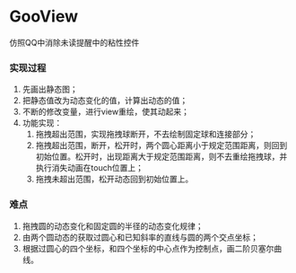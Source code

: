 # GooView
仿照QQ中消除未读提醒中的粘性控件

### 实现过程
1. 先画出静态图；
2. 把静态值改为动态变化的值，计算出动态的值；
3. 不断的修改变量，进行view重绘，使其动起来；
4. 功能实现：
   1. 拖拽超出范围，实现拖拽球断开，不去绘制固定球和连接部分；
   2. 拖拽超出范围，断开，松开时，两个圆心距离小于规定范围距离，则回到初始位置。松开时，出现距离大于规定范围距离，则不去重绘拖拽球，并执行消失动画在touch位置上；
   3. 拖拽未超出范围，松开动态回到初始位置上。
 
### 难点
1. 拖拽圆的动态变化和固定圆的半径的动态变化规律；
2. 由两个圆动态的获取过圆心和已知斜率的直线与圆的两个交点坐标；
3. 根据过圆心的四个坐标，和四个坐标的中心点作为控制点，画二阶贝塞尔曲线。